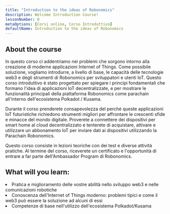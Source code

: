```yaml
---
title: "Introduction to the ideas of Robonomics"
description: Welcome Introduction Course!
lessonNumber: 0
metaOptions: [Corsi online, Corso Introduttivo]
defaultName: Introduction to the ideas of Robonomics
---
```


## About the course

In questo corso ci addentriamo nei problemi che sorgono intorno alla creazione di moderne applicazioni Internet of Things. Come possibile soluzione, vogliamo introdurre, a livello di base, le capacità delle tecnologie web3 e degli strumenti di Robonomics per sviluppatori e utenti IoT. Questo corso introduttivo è stato progettato per spiegare i principi fondamentali che formano l'idea di applicazioni IoT decentralizzate, e per mostrare le funzionalità principali della piattaforma Robonomics come parachain all'interno dell'ecosistema Polkadot / Kusama.

Durante il corso prenderete consapevolezza del perché queste applicazioni IoT futuristiche richiedono strumenti migliori per affrontare le crescenti sfide e minacce del mondo digitale. Proverete a connettere dei dispositivi per smart home al cloud decentralizzato e tenterete di acquistare, attivare e utilizzare un abbonamento IoT per inviare dati ai dispositivi utilizzando la Parachain Robonomics.

Questo corso consiste in lezioni teoriche con dei test e diverse attività pratiche. Al termine del corso, riceverete un certificato e l'opportunità di entrare a far parte dell'Ambassador Program di Robonomics.


## What will you learn:

<List type="plus">
  <li>
    Pratica e miglioramento delle vostre abilità nello sviluppo web3 e nelle comunicazioni robotiche
  </li>
  <li>
    Conoscenza dell'Internet of Things moderno: problemi tipici e come il web3 può essere la soluzione ad alcuni di essi
  </li>
   <li>
    Competenze di base nell'utilizzo dell'ecosistema Polkadot/Kusama
  </li>
</List>